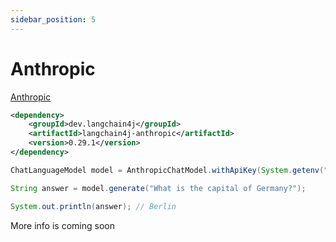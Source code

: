 ```yaml
---
sidebar_position: 5
---
```


# Anthropic

[Anthropic](https://www.anthropic.com/)

```xml
<dependency>
    <groupId>dev.langchain4j</groupId>
    <artifactId>langchain4j-anthropic</artifactId>
    <version>0.29.1</version>
</dependency>
```

```java
ChatLanguageModel model = AnthropicChatModel.withApiKey(System.getenv("ANTHROPIC_API_KEY"));

String answer = model.generate("What is the capital of Germany?");

System.out.println(answer); // Berlin
```

More info is coming soon
